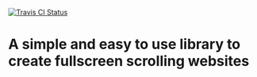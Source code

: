 <p>
    <a href="https://www.travis-ci.com/zhaoky/fullpage">
    	<img src="https://travis-ci.com/zhaoky/fullpage.svg?branch=master" alt="Travis CI Status"/>
    </a>
<p>

# A simple and easy to use library to create fullscreen scrolling websites
